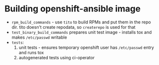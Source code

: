 Building openshift-ansible image
======

* `rpm_build_commands` - use `tito` to build RPMs and put them in the repo dir. tito doesn't create repodata, so `createrepo` is used for that
* `test_binary_build_commands` prepares unit test image - installs tox and makes `/etc/passwd` writable
* `tests`:
  1. unit tests - ensures temporary openshift user has `/etc/passwd` entry and runs tox
  2. autogenerated tests using ci-operator
